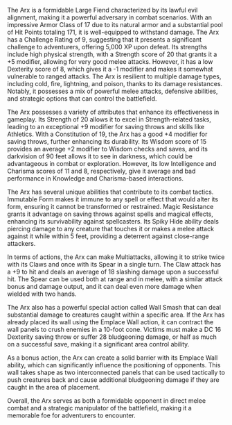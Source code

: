 The Arx is a formidable Large Fiend characterized by its lawful evil alignment, making it a powerful adversary in combat scenarios. With an impressive Armor Class of 17 due to its natural armor and a substantial pool of Hit Points totaling 171, it is well-equipped to withstand damage. The Arx has a Challenge Rating of 9, suggesting that it presents a significant challenge to adventurers, offering 5,000 XP upon defeat. Its strengths include high physical strength, with a Strength score of 20 that grants it a +5 modifier, allowing for very good melee attacks. However, it has a low Dexterity score of 8, which gives it a -1 modifier and makes it somewhat vulnerable to ranged attacks. The Arx is resilient to multiple damage types, including cold, fire, lightning, and poison, thanks to its damage resistances. Notably, it possesses a mix of powerful melee attacks, defensive abilities, and strategic options that can control the battlefield.

The Arx possesses a variety of attributes that enhance its effectiveness in gameplay. Its Strength of 20 allows it to excel in Strength-related tasks, leading to an exceptional +9 modifier for saving throws and skills like Athletics. With a Constitution of 19, the Arx has a good +4 modifier for saving throws, further enhancing its durability. Its Wisdom score of 15 provides an average +2 modifier to Wisdom checks and saves, and its darkvision of 90 feet allows it to see in darkness, which could be advantageous in combat or exploration. However, its low Intelligence and Charisma scores of 11 and 8, respectively, give it average and bad performance in Knowledge and Charisma-based interactions.

The Arx has several unique abilities that contribute to its combat tactics. Immutable Form makes it immune to any spell or effect that would alter its form, ensuring it cannot be transformed or restrained. Magic Resistance grants it advantage on saving throws against spells and magical effects, enhancing its survivability against spellcasters. Its Spiky Hide ability deals piercing damage to any creature that touches it or makes a melee attack against it while within 5 feet, providing a deterrent against close-range attackers.

In terms of actions, the Arx can make Multiattacks, allowing it to strike twice with its Claws and once with its Spear in a single turn. The Claw attack has a +9 to hit and deals an average of 18 slashing damage upon a successful hit. The Spear can be used both at range and in melee, with a similar attack bonus and damage output, and it can deal even more damage when wielded with two hands.

The Arx also has a powerful special action called Wall Smash that can deal substantial damage to creatures caught within a specific area. If the Arx has already placed its wall using the Emplace Wall action, it can contract the wall panels to crush enemies in a 10-foot cone. Victims must make a DC 16 Dexterity saving throw or suffer 28 bludgeoning damage, or half as much on a successful save, making it a significant area control ability.

As a bonus action, the Arx can create a solid barrier with its Emplace Wall ability, which can significantly influence the positioning of opponents. This wall takes shape as two interconnected panels that can be used tactically to push creatures back and cause additional bludgeoning damage if they are caught in the area of placement. 

Overall, the Arx serves as both a formidable opponent in direct melee combat and a strategic manipulator of the battlefield, making it a memorable foe for adventurers to encounter.